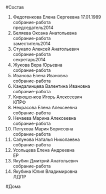 #Состав  
1. Федотенкова Елена Сергеевна 17.01.1989  
    собрание-работа  
    председатель2014  
2. Беляева Оксана Анатольевна  
    собрание-работа  
    заместитель2014  
3. Стукало Алексей Анатольевич  
    собрание-работа  
    секретарь2014  
4. Жукова Вера Юрьевна  
    собрание-работа  
5. Иванова Елена Ивановна  
    собрание-работа  
6. Кандалинцева Валентина Ивановна  
    собрание-работа  
7. Кирюшенков Игорь Алексеевич  
    КПРФ  
8. Некрасова Елена Алексеевна  
    собрание-работа  
9. Нечаева Марина Алексеевна  
    собрание-работа  
10. Петухова Мария Борисовна  
    собрание-работа  
11. Сапунова Наталья Николаевна  
    собрание-работа  
12. Усольцева Елена Андреевна  
    ЕР  
13. Якубин Дмитрий Анатольевич  
    собрание-работа  
14. Якубина Юлия Владимировна  
    ЛДПР  
  
#Дома  
